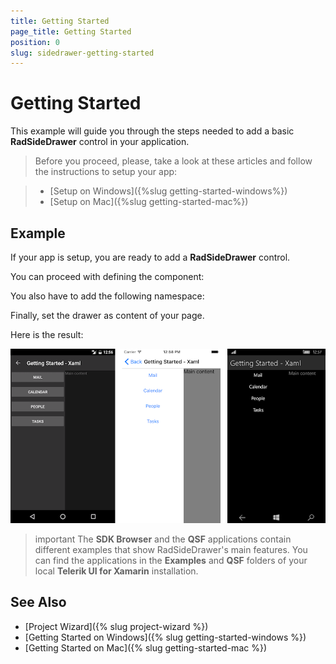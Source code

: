 ```yaml
---
title: Getting Started
page_title: Getting Started
position: 0
slug: sidedrawer-getting-started
---
```


# Getting Started

This example will guide you through the steps needed to add a basic **RadSideDrawer** control in your application.

>Before you proceed, please, take a look at these articles and follow the instructions to setup your app:

>- [Setup on Windows]({%slug getting-started-windows%})
>- [Setup on Mac]({%slug getting-started-mac%})

## Example

If your app is setup, you are ready to add a **RadSideDrawer** control.

You can proceed with defining the component:

<snippet id='sidedrawer-gettingstarted-xaml'/>
<snippet id='sidedrawer-gettingstarted-csharp'/>

You also have to add the following namespace:

<snippet id='xmlns-telerikprimitives'/>
<snippet id='ns-telerikprimitives'/>

Finally, set the drawer as content of your page.

Here is the result:
 
![SideDrawer example](../images/sidedrawer-gettingstarted.png)

>important The **SDK Browser** and the **QSF** applications contain different examples that show RadSideDrawer's main features. You can find the applications in the **Examples** and **QSF** folders of your local **Telerik UI for Xamarin** installation.

## See Also

- [Project Wizard]({% slug project-wizard %})
- [Getting Started on Windows]({% slug getting-started-windows %})
- [Getting Started on Mac]({% slug getting-started-mac %})